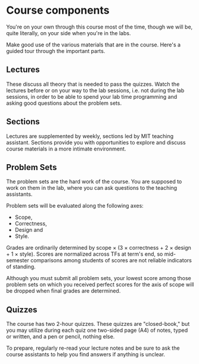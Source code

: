 # Course components

You're on your own through this course most of the time, though we will be,
quite literally, on your side when you're in the labs.

Make good use of the various materials that are in the course. Here's a guided
tour through the important parts.

## Lectures

These discuss all theory that is needed to pass the quizzes. Watch the lectures
before or on your way to the lab sessions, i.e. not during the lab sessions, in
order to be able to spend your lab time programming and asking good questions
about the problem sets.

## Sections

Lectures are supplemented by weekly, sections led by MIT teaching assistant.
Sections provide you with opportunities to explore and discuss course materials
in a more intimate environment.

## Problem Sets

The problem sets are the hard work of the course. You are supposed to work on
them in the lab, where you can ask questions to the teaching assistants.

Problem sets will be evaluated along the following axes:

* Scope, 
* Correctness, 
* Design and 
* Style.

Grades are ordinarily determined by scope × (3 × correctness + 2 × design + 1 ×
style). Scores are normalized across TFs at term's end, so mid-semester
comparisons among students of scores are not reliable indicators of standing.

Although you must submit all problem sets, your lowest score among those
problem sets on which you received perfect scores for the axis of scope will be
dropped when final grades are determined.

## Quizzes

The course has two 2-hour quizzes. These quizzes are "closed-book," but you
may utilize during each quiz one two-sided page (A4) of notes, typed or
written, and a pen or pencil, nothing else.

To prepare, regularly re-read your lecture notes and be sure to ask the course
assistants to help you find answers if anything is unclear.
